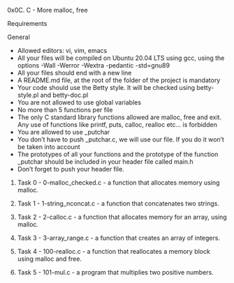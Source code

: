 0x0C. C - More malloc, free

Requirements

General

- Allowed editors: vi, vim, emacs
- All your files will be compiled on Ubuntu 20.04 LTS using gcc, using the options -Wall -Werror -Wextra -pedantic -std=gnu89
- All your files should end with a new line
- A README.md file, at the root of the folder of the project is mandatory
- Your code should use the Betty style. It will be checked using betty-style.pl and betty-doc.pl
- You are not allowed to use global variables
- No more than 5 functions per file
- The only C standard library functions allowed are malloc, free and exit. Any use of functions like printf, puts, calloc, realloc etc… is forbidden
- You are allowed to use _putchar
- You don’t have to push _putchar.c, we will use our file. If you do it won’t be taken into account
- The prototypes of all your functions and the prototype of the function _putchar should be included in your header file called main.h
- Don’t forget to push your header file.

1. Task 0 - 0-malloc_checked.c - a function that allocates memory using malloc.

2. Task 1 - 1-string_nconcat.c - a function that concatenates two strings.

3. Task 2 - 2-calloc.c - a function that allocates memory for an array, using malloc.

4. Task 3 - 3-array_range.c - a function that creates an array of integers.

5. Task 4 - 100-realloc.c - a function that reallocates a memory block using malloc and free.

6. Task 5 - 101-mul.c - a program that multiplies two positive numbers.
